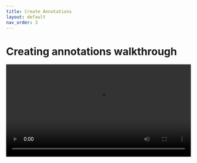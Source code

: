 ```yaml
---
title: Create Annotations
layout: default
nav_order: 3
---
```



# Creating annotations walkthrough

<video id="video" controls preload="metadata" width="100%">
   <source src="{{site.baseurl}}/videos/creating_annotations.mp4" type="video/mp4">
   <track label="English" kind="subtitles" srclang="en" src="{{site.baseurl}}/videos/creating_annotations.vtt" default>
</video>
